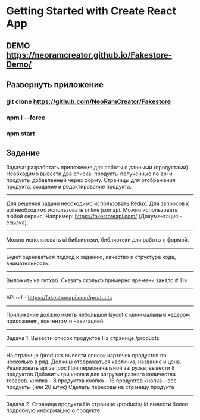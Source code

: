 # Getting Started with Create React App
## DEMO https://neoramcreator.github.io/Fakestore-Demo/
## Развернуть приложение 
### git clone https://github.com/NeoRamCreator/Fakestore
### npm i --force
### npm start

## Задание 
Задача: разработать приложение для работы с данными (продуктами). Необходимо вывести два списка: продукты полученные по api и продукты добавленный через форму. Страницы для отображения продукта, создание и редактирование продукта.
________________________________________
Для решения задачи необходимо использовать Redux. Для запросов к api необходимо использовать online json api. Можно использовать любой сервис. Например: https://fakestoreapi.com/ (Документация – ссылка).
________________________________________
Можно использовать ui библиотеки, библиотеки для работы с формой.
________________________________________
Будет оцениваться подход к заданию, качество и структура кода, внимательность.
________________________________________
Выложить на гитхаб. Сказать сколько примерно времени заняло # 11ч
________________________________________
API url – https://fakestoreapi.com/products
________________________________________
Приложение должно иметь небольшой layout с минимальным хедером приложения, контентом и навигацией.
________________________________________
Задача 1. Вывести список продуктов На странице /products
________________________________________
На странице /products вывести список карточек продуктов по несколько в ряд. Должны отображаться картинка, название и цена. Реализовать api запрос При первоначальной загрузке, вывести 8 продуктов Добавить три кнопки для загрузки разного количества товаров. кнопка – 8 продуктов кнопка – 16 продуктов кнопка – все продукты (или 20 штук) Сделать переходы на страницу продукта
________________________________________
Задача 2. Страница продукта На странице /products/:id вывести более подробную информацию о продукте

